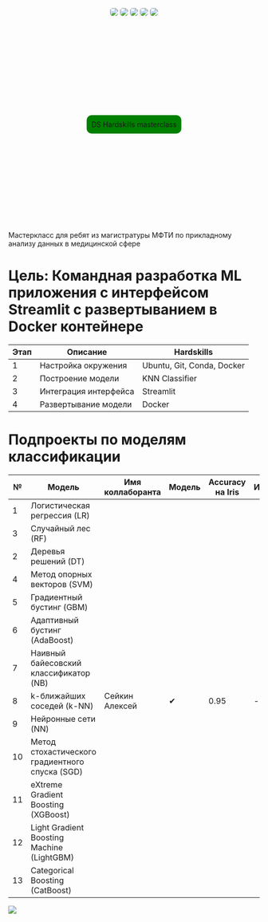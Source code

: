 <a id='top'></a>

<p align="center">
  <img src="https://img.shields.io/badge/streamlit-%23D00000.svg?style=for-the-badge&logo=streamlit&logoColor=white" style="border-radius: 5px;" />
  <img src="https://img.shields.io/badge/docker-%230db7ed.svg?style=for-the-badge&logo=docker&logoColor=white" style="border-radius: 5px;" />
  <img src="https://img.shields.io/badge/python-3670A0?style=for-the-badge&logo=python&logoColor=ffdd54" style="border-radius: 5px;" />
  <img src="https://img.shields.io/badge/pandas-%23150458.svg?style=for-the-badge&logo=pandas&logoColor=white" style="border-radius: 5px;" />
  <img src="https://img.shields.io/badge/scikit--learn-%23F7931E.svg?style=for-the-badge&logo=scikit-learn&logoColor=white" style="border-radius: 5px;" />
</p>

<div style="display: flex; justify-content: center; align-items: center; height: 10vh;">
  <div style="display: inline-block; background-color: green; border-radius: 10px; padding: 10px;">
    <p style="display: inline-block; margin: 0;">DS Hardskills masterclass</p>
  </div>
</div>



Мастеркласс для ребят из магистратуры МФТИ по прикладному анализу данных в медицинской сфере

# Цель: Командная разработка ML приложения с интерфейсом Streamlit с развертыванием в Docker контейнере

|     Этап    |           Описание          |           Hardskills         |
|-------------|-----------------------------|------------------------------|
|      1      |   Настройка окружения       |   Ubuntu, Git, Conda, Docker |
|      2      |   Построение модели         |   KNN Classifier             |
|      3      |   Интеграция интерфейса     |   Streamlit                  |
|      4      |   Развертывание модели      |   Docker                     |

# Подпроекты по моделям классификации

| №    | Модель                            | Имя коллаборанта  | Модель     | Accuracy на Iris | Интерфейс | Контейнер | Branch    |
|------|-----------------------------------|-------------------|------------|------------------|-----------|-----------|-----------|
| 1    | Логистическая регрессия (LR)      |                   |            |                  |           |           |           |
| 3    | Случайный лес (RF)                |                   |            |                  |           |           |           |           
| 2    | Деревья решений (DT)              |                   |            |                  |           |           |           |            
| 4    | Метод опорных векторов (SVM)      |                   |            |                  |           |           |           |
| 5    | Градиентный бустинг (GBM)         |                   |            |                  |           |           |           |
| 6    | Адаптивный бустинг (AdaBoost)     |                   |            |                  |           |           |           |
| 7    | Наивный байесовский классификатор (NB) |              |            |                  |           |           |           |
| 8    | k-ближайших соседей (k-NN)        |Сейкин Алексей     |      ✔    | 0.95             |     -     |     -     | main      | 
| 9    | Нейронные сети (NN)               |                   |            |                  |           |           |           |
| 10   | Метод стохастического градиентного спуска (SGD) |     |            |                  |           |           |           |
| 11   | eXtreme Gradient Boosting (XGBoost) |                 |            |                  |           |           |           |
| 12   | Light Gradient Boosting Machine (LightGBM) |          |            |                  |           |           |           |
| 13   | Categorical Boosting (CatBoost)   |                   |            |                  |           |           |           |
                          

<!-- <p align="center">
<img src='https://github-readme-stats.vercel.app/api/top-langs/?username=immelstorun&show_icons=true&layout=compact&theme=tokyonight'/>
</p> -->


<a href="#top"><img src='https://img.shields.io/badge/К началу-&#x21A9-blue'></a>



